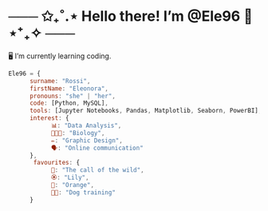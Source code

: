 # ─── ✩₊˚.⋆ Hello there! I’m @Ele96 👋 ⋆⁺₊✧ ───

🖥️ I’m currently learning coding.

```javascript
Ele96 = {
      surname: "Rossi",
      firstName: "Eleonora",
      pronouns: "she" | "her",
      code: [Python, MySQL],
      tools: [Jupyter Notebooks, Pandas, Matplotlib, Seaborn, PowerBI],
      interest: {
            📊: "Data Analysis", 
            🌱🦊🧬: "Biology", 
            ✏️: "Graphic Design",
            🗣️: "Online communication"
      },
       favourites: {
            📙: "The call of the wild",
            🏵️: "Lily",
            🎨: "Orange",
            🐕‍🦺: "Dog training"
      }
```
